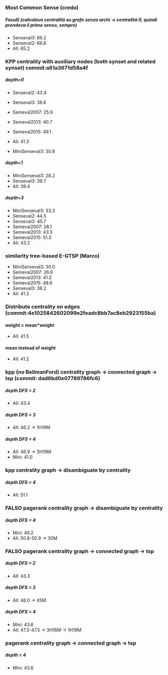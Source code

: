 ### Most Common Sense (credo)
##### Fasulli (calcolavo centralità su grafo senza archi -> centralità 0, quindi prendeva il primo senso, sempre)
* Senseval3: 66.2
* Senseval2: 66.8
* All: 65.2

### KPP centrality with auxiliary nodes (both synset and related synset) commit:a61a3671d58a4f
##### depth=0
* Senseval2: 43.4
* Senseval3: 38.6
* Semeval2007: 25.9
* Semeval2013: 40.7
* Semeval2015: 49.1
* All: 41.3

* MiniSenseval3: 30.8

##### depth=1
* MiniSenseval3: 28.2
* Senseval3: 39.7
* All: 39.4

##### depth=3
* MiniSenseval3: 33.3
* Senseval2: 44.5
* Senseval3: 40.7
* Semeval2007: 28.1
* Semeval2013: 43.3
* Semeval2015: 51.3
* All: 43.2

### similarity tree-based E-GTSP (Marco)
* MiniSenseval3: 30.0
* Semeval2007: 26.6
* Semeval2013: 41.2
* Semeval2015: 48.6
* Senseval3: 38.2
* All: 41.3

### Distribute centrality on edges (commit:4e1025842602099e2feadc8bb7ac8eb2923155ba)
#### weight = mean*weight
* All: 41.5

#### mean instead of weight
* All: 41.2

### kpp (no BellmanFord) centrality graph -> connected graph -> tsp (commit: dad6bd0e07789786fc6)
##### depth DFS = 2
* All: 43.4

##### depth DFS = 3 
* All: 46.2 -> 1H19M

##### depth DFS = 4
* All: 46.9 -> 3H19M
* Mini: 41.0

### kpp centrality graph -> disambiguate by centrality
##### depth DFS = 4
* All: 51.1

### FALSO pagerank centrality graph -> disambiguate by centrality
##### depth DFS = 4
* Mini: 46.2
* All: 50.8-50.9 -> 30M

### FALSO pagerank centrality graph -> connected graph -> tsp
##### depth DFS = 2
* All: 43.3

##### depth DFS = 3
* All: 46.0 -> 45M

##### depth DFS = 4
* Mini: 43.6
* All: 47.3-47.5 -> 3H16M -> 1H19M

### pagerank centrality graph -> connected graph -> tsp
##### depth = 4
* Mini: 43.6
